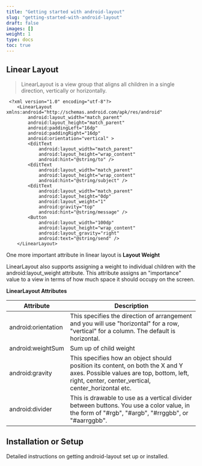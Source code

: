 ```yaml
---
title: "Getting started with android-layout"
slug: "getting-started-with-android-layout"
draft: false
images: []
weight: 1
type: docs
toc: true
---
```


## Linear Layout
> LinearLayout is a view group that aligns all children in a single
> direction, vertically or horizontally.



     <?xml version="1.0" encoding="utf-8"?>
        <LinearLayout xmlns:android="http://schemas.android.com/apk/res/android"
            android:layout_width="match_parent"
            android:layout_height="match_parent"
            android:paddingLeft="16dp"
            android:paddingRight="16dp"
            android:orientation="vertical" >
            <EditText
                android:layout_width="match_parent"
                android:layout_height="wrap_content"
                android:hint="@string/to" />
            <EditText
                android:layout_width="match_parent"
                android:layout_height="wrap_content"
                android:hint="@string/subject" />
            <EditText
                android:layout_width="match_parent"
                android:layout_height="0dp"
                android:layout_weight="1"
                android:gravity="top"
                android:hint="@string/message" />
            <Button
                android:layout_width="100dp"
                android:layout_height="wrap_content"
                android:layout_gravity="right"
                android:text="@string/send" />
        </LinearLayout>

One more important attribute in linear layout is **Layout Weight**

LinearLayout also supports assigning a weight to individual children with the android:layout_weight attribute. This attribute assigns an "importance" value to a view in terms of how much space it should occupy on the screen. 

**LinearLayout Attributes**

| Attribute | Description |
| ------ | ------ |
| android:orientation   | This specifies the direction of arrangement and you will use "horizontal" for a row, "vertical" for a column. The default is horizontal.   |
| android:weightSum | Sum up of child weight |
| android:gravity | This specifies how an object should position its content, on both the X and Y axes. Possible values are top, bottom, left, right, center, center_vertical, center_horizontal etc. |
| android:divider | This is drawable to use as a vertical divider between buttons. You use a color value, in the form of "#rgb", "#argb", "#rrggbb", or "#aarrggbb".|


## Installation or Setup
Detailed instructions on getting android-layout set up or installed.

